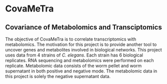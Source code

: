 # CovaMeTra
## Covariance of Metabolomics and Transciptomics

The objective of CovaMeTra is to correlate transcriptomics with metabolomics. The motivation for this project is to provide another tool to uncover genes and metabolites involved in biological networks. This project uses data from 4 strains of *C. elegans*. Each strain has 6 biological replicates. RNA sequencing and metabolomics were performed on each replicate. Metabolomic data consists of the worm pellet and worm supernatant in both positive and negative mode. The metabolomic data in this project is solely the negative supernatant data. 

